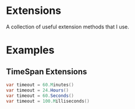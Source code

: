 # Extensions

A collection of useful extension methods that I use.

# Examples

## TimeSpan Extensions

```C#
var timeout = 60.Minutes()
var timeout = 24.Hours()
var timeout = 60.Seconds()
var timeout = 100.Milliseconds()

```